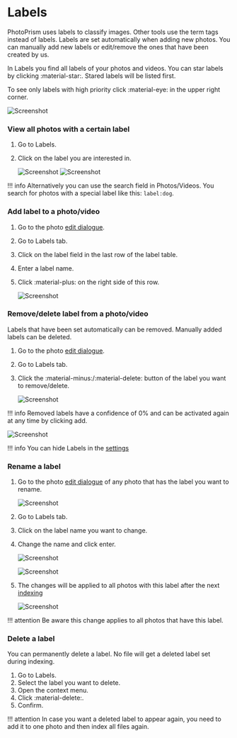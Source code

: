 # Labels #
PhotoPrism uses labels to classify images.
Other tools use the term tags instead of labels.
Labels are set automatically when adding new photos. 
You can manually add new labels or edit/remove the ones that have been created by us.

In Labels you find all labels of your photos and videos. 
You can star labels by clicking :material-star:. Stared labels will be listed first.

To see only labels with high priority click :material-eye: in the upper right corner.

![Screenshot](img/labels-1.png)

### View all photos with a certain label ###

1. Go to Labels.
2. Click on the label you are interested in.

    ![Screenshot](img/labels-2.png)
    ![Screenshot](img/labels-3.png)

!!! info
    Alternatively you can use the search field in Photos/Videos. You search for photos with a special label like this: `label:dog`.

### Add label to a photo/video ###

1. Go to the photo [edit dialogue](edit.md).
2. Go to Labels tab.
3. Click on the label field in the last row of the label table.
4. Enter a label name.
5. Click :material-plus: on the right side of this row.

    ![Screenshot](img/add-label.png)
    
### Remove/delete label from a photo/video ###

Labels that have been set automatically can be removed.
Manually added labels can be deleted.

1. Go to the photo [edit dialogue](edit.md).
2. Go to Labels tab.
3. Click the :material-minus:/:material-delete: button of the label you want to remove/delete.

    ![Screenshot](img/remove-label-1.png)
    
!!! info
    Removed labels have a confidence of 0% and can be activated again at any time by clicking add.
    
   ![Screenshot](img/remove-label-2.png)

!!! info
    You can hide Labels in the [settings](../settings/ui.md)

### Rename a label ###

1. Go to the photo [edit dialogue](edit.md) of any photo that has the label you want to rename.

    ![Screenshot](img/edit-label-1.png)
    
2. Go to Labels tab.
3. Click on the label name you want to change.
4. Change the name and click enter.

    ![Screenshot](img/edit-label-2.png)
    
    ![Screenshot](img/edit-label-3.png)
    
5. The changes will be applied to all photos with this label after the next  [indexing](../index.md)

    ![Screenshot](img/edit-label-4.png)

!!! attention
    Be aware this change applies to all photos that have this label.

### Delete a label ###
You can permanently delete a label. No file will get a deleted label set during indexing.

1. Go to Labels.
2. Select the label you want to delete.
3. Open the context menu.
4. Click :material-delete:.
5. Confirm.

!!! attention
    In case you want a deleted label to appear again, you need to add it to one photo and then index all files again.

